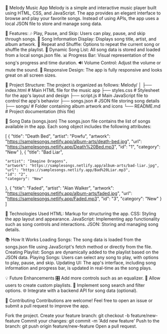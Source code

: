 🎵 Melody Music App
Melody is a simple and interactive music player built using HTML, CSS, and JavaScript. 
The app provides an elegant interface to browse and play your favorite songs. 
Instead of using APIs, the app uses a local JSON file to store and manage song data.

📝 Features:
🎶 Play, Pause, and Skip: Users can play, pause, and skip through songs.
🎵 Song Information Display: Displays song title, artist, and album artwork.
🔄 Repeat and Shuffle: Options to repeat the current song or shuffle the playlist.
📜 Dynamic Song List: All song data is stored and loaded from a local songs.json file.
📊 Progress Bar: Visual representation of the song's progress and time duration.
🔊 Volume Control: Adjust the volume or mute the sound.
📱 Responsive Design: The app is fully responsive and looks great on all screen sizes.

📁 Project Structure:
The project is organized as follows:
Melody/
│
├── index.html            # Main HTML file for the music app
├── styles.css            # Stylesheet for the app's layout and design
├── script.js             # Main JavaScript file to control the app's behavior
├── songs.json            # JSON file storing song details
├── songs/               # Folder containing album artwork and icons
└── README.md             # Project documentation (this file)

📜 Song Data (songs.json)
The songs.json file contains the list of songs available in the app. Each song object includes the following attributes:

[
  {
    "title": "Death Bed",
    "artist": "Powfu",
    "artwork": "https://samplesongs.netlify.app/album-arts/death-bed.jpg",
    "url": "https://samplesongs.netlify.app/Death%20Bed.mp3",
    "id": "1",
    "category": "New"
  },
  {
    "title": "Bad Liar",
    
    "artist": "Imagine Dragons",
    "artwork": "https://samplesongs.netlify.app/album-arts/bad-liar.jpg",
    "url": "https://samplesongs.netlify.app/Bad%20Liar.mp3",
    "id": "2",
    "category": "New"
  },
  {
    "title": "Faded",
    "artist": "Alan Walker",
    "artwork": "https://samplesongs.netlify.app/album-arts/faded.jpg",
    "url": "https://samplesongs.netlify.app/Faded.mp3",
    "id": "3",
    "category": "New"
  }
]

🔧 Technologies Used
HTML: Markup for structuring the app.
CSS: Styling the app layout and appearance.
JavaScript: Implementing app functionality such as song controls and interactions.
JSON: Storing and managing song details.

📚 How It Works
Loading Songs: The song data is loaded from the songs.json file using JavaScript's fetch method or directly from the file.
Creating Playlist: Songs are dynamically added to the playlist based on the JSON data.
Playing Songs: Users can select any song to play, with options to play, pause, and skip.
Updating UI: The app's interface, including song information and progress bar, is updated in real-time as the song plays.

💡 Future Enhancements
🎛️ Add more controls such as an equalizer.
📝 Allow users to create custom playlists.
🔄 Implement song search and filter options.
🌐 Integrate with a backend API for song data (optional).

🤝 Contributing
Contributions are welcome! Feel free to open an issue or submit a pull request to improve the app.

Fork the project.
Create your feature branch: git checkout -b feature/new-feature
Commit your changes: git commit -m 'Add new feature'
Push to the branch: git push origin feature/new-feature
Open a pull request.

